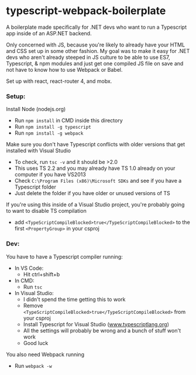 # typescript-webpack-boilerplate
A boilerplate made specifically for .NET devs who want to run a Typescript app inside of an ASP.NET backend.

Only concerned with JS, because you're likely to already have your HTML and CSS set up in some other fashion. My goal was to make it easy for .NET devs who aren't already steeped in JS culture to be able to use ES7, Typescript, & npm modules and just get one compiled JS file on save and not have to know how to use Webpack or Babel.

Set up with react, react-router 4, and mobx.

### Setup:
Install Node (nodejs.org)

* Run `npm install` in CMD inside this directory
* Run `npm install -g typescript`
* Run `npm install -g webpack`

Make sure you don't have Typescript conflicts with older versions that get installed with Visual Studio

* To check, run `tsc -v` and it should be >2.0
* This uses TS 2.2 and you may already have TS 1.0 already on your computer if you have VS2013
* Check `C:\Program Files (x86)\Microsoft SDKs` and see if you have a Typescript folder
* Just delete the folder if you have older or unused versions of TS

If you're using this inside of a Visual Studio project, you're probably going to want to disable TS compilation
* add `<TypeScriptCompileBlocked>true</TypeScriptCompileBlocked>` to the first `<PropertyGroup>` in your csproj

### Dev:
You have to have a Typescript compiler running:

* In VS Code:
  * Hit ctrl+shift+b
* In CMD:
  * Run `tsc`
* In Visual Studio:
  * I didn't spend the time getting this to work
  * Remove `<TypeScriptCompileBlocked>true</TypeScriptCompileBlocked>` from your csproj
  * Install Typescript for Visual Studio (www.typescriptlang.org)
  * All the settings will probably be wrong and a bunch of stuff won't work
  * Good luck

You also need Webpack running

* Run `webpack -w`